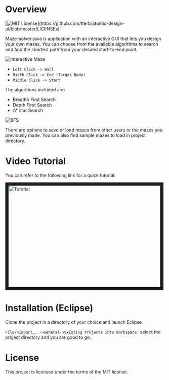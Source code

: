# Overview
[![MIT License](https://img.shields.io/apm/l/atomic-design-ui.svg?)](https://github.com/tterb/atomic-design-ui/blob/master/LICENSEs)

Maze-solver-java is application with an interactive GUI that lets you design your own mazes. You can choose from the available algorithms to search and find the shortest path from your desired start-to-end point.

![Interactive Maze](https://media.giphy.com/media/mrxLQ1QGOIKJGgUyQG/giphy.gif)


* `Left Click -> Wall`
* `Rigth Click -> End (Target Node)`
* `Middle Click -> Start`

The algorithms included are:

* Breadth First Search
* Depth First Search
* A* star Search 

![BFS](https://media.giphy.com/media/wnpL2WnXoXGF4UyPKL/giphy.gif)

There are options to save or load mazes from other users or the mazes you previously made. You can also find sample mazes to load in project directory.
# Video Tutorial

You can refer to the following link for a quick tutorial:


<a href="http://www.youtube.com/watch?feature=player_embedded&v=RNOIqvQUKso
" target="_blank"><img src="http://img.youtube.com/vi/RNOIqvQUKso/0.jpg" 
alt="Tutorial" width="480" height="320" border="10" /></a>

# Installation (Eclipse)

Clone the project in a directory of your choice and launch Eclipse.

`File->Import...->General->Existing Projects into Workspace ` select the project directory and you are good to go.

# License

This project is licensed under the terms of the MIT license.


